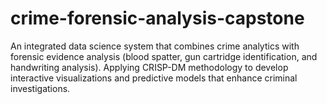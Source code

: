 # crime-forensic-analysis-capstone
An integrated data science system that combines crime analytics with forensic evidence analysis (blood spatter, gun cartridge identification, and handwriting analysis). Applying CRISP-DM methodology to develop interactive visualizations and predictive models that enhance criminal investigations.

